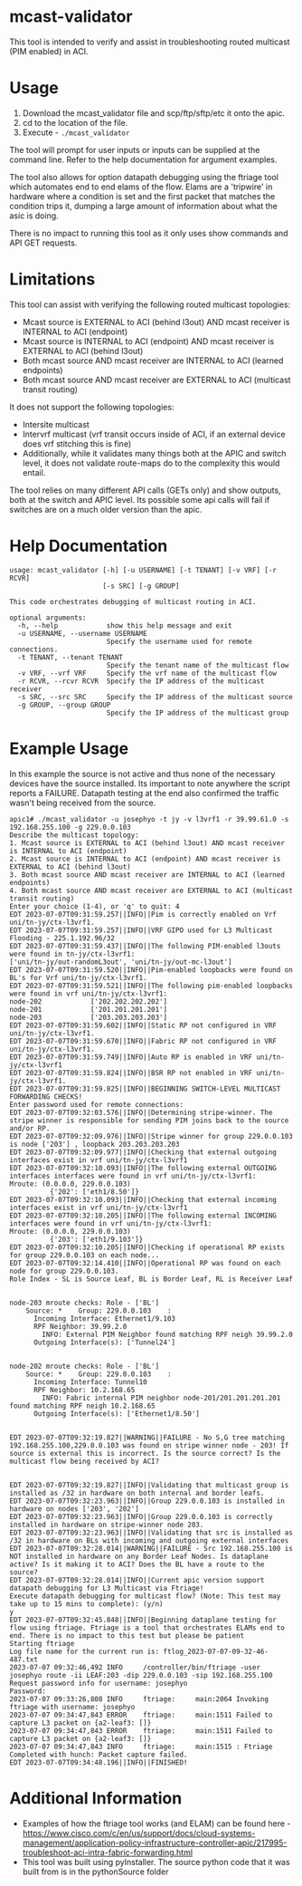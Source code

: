 # mcast-validator

This tool is intended to verify and assist in troubleshooting routed multicast (PIM enabled) in ACI.

# Usage
1. Download the mcast_validator file and scp/ftp/sftp/etc it onto the apic.
2. cd to the location of the file.
3. Execute - ```./mcast_validator```

The tool will prompt for user inputs or inputs can be supplied at the command line. Refer to the help documentation for argument examples.

The tool also allows for option datapath debugging using the ftriage tool which automates end to end elams of the flow. Elams are a 'tripwire' in hardware where a condition is set and the first packet that matches the condition trips it, dumping a large amount of information about what the asic is doing.

There is no impact to running this tool as it only uses show commands and API GET requests.

# Limitations
This tool can assist with verifying the following routed multicast topologies:
- Mcast source is EXTERNAL to ACI (behind l3out) AND mcast receiver is INTERNAL to ACI (endpoint)
- Mcast source is INTERNAL to ACI (endpoint) AND mcast receiver is EXTERNAL to ACI (behind l3out)
- Both mcast source AND mcast receiver are INTERNAL to ACI (learned endpoints)
- Both mcast source AND mcast receiver are EXTERNAL to ACI (multicast transit routing)

It does not support the following topologies:
- Intersite multicast
- Intervrf multicast (vrf transit occurs inside of ACI, if an external device does vrf stitching this is fine)
- Additionally, while it validates many things both at the APIC and switch level, it does not validate route-maps do to the complexity this would entail.

The tool relies on many different API calls (GETs only) and show outputs, both at the switch and APIC level. Its possible some api calls will fail if switches are on a much older version than the apic.

# Help Documentation
```
usage: mcast_validator [-h] [-u USERNAME] [-t TENANT] [-v VRF] [-r RCVR]
                       [-s SRC] [-g GROUP]

This code orchestrates debugging of multicast routing in ACI.

optional arguments:
  -h, --help            show this help message and exit
  -u USERNAME, --username USERNAME
                        Specify the username used for remote connections.
  -t TENANT, --tenant TENANT
                        Specify the tenant name of the multicast flow
  -v VRF, --vrf VRF     Specify the vrf name of the multicast flow
  -r RCVR, --rcvr RCVR  Specify the IP address of the multicast receiver
  -s SRC, --src SRC     Specify the IP address of the multicast source
  -g GROUP, --group GROUP
                        Specify the IP address of the multicast group
```

# Example Usage
In this example the source is not active and thus none of the necessary devices have the source installed. Its important to note anywhere the script reports a FAILURE. Datapath testing at the end also confirmed the traffic wasn't being received from the source.
```
apic1# ./mcast_validator -u josephyo -t jy -v l3vrf1 -r 39.99.61.0 -s 192.168.255.100 -g 229.0.0.103
Describe the multicast topology:
1. Mcast source is EXTERNAL to ACI (behind l3out) AND mcast receiver is INTERNAL to ACI (endpoint)
2. Mcast source is INTERNAL to ACI (endpoint) AND mcast receiver is EXTERNAL to ACI (behind l3out)
3. Both mcast source AND mcast receiver are INTERNAL to ACI (learned endpoints)
4. Both mcast source AND mcast receiver are EXTERNAL to ACI (multicast transit routing)
Enter your choice (1-4), or 'q' to quit: 4
EDT 2023-07-07T09:31:59.257||INFO||Pim is correctly enabled on Vrf uni/tn-jy/ctx-l3vrf1.
EDT 2023-07-07T09:31:59.257||INFO||VRF GIPO used for L3 Multicast Flooding - 225.1.192.96/32
EDT 2023-07-07T09:31:59.437||INFO||The following PIM-enabled l3outs were found in tn-jy/ctx-l3vrf1:
['uni/tn-jy/out-randomL3out', 'uni/tn-jy/out-mc-l3out']
EDT 2023-07-07T09:31:59.520||INFO||Pim-enabled loopbacks were found on BL's for Vrf uni/tn-jy/ctx-l3vrf1.
EDT 2023-07-07T09:31:59.521||INFO||The following pim-enabled loopbacks were found in vrf uni/tn-jy/ctx-l3vrf1:
node-202            ['202.202.202.202']
node-201            ['201.201.201.201']
node-203            ['203.203.203.203']
EDT 2023-07-07T09:31:59.602||INFO||Static RP not configured in VRF uni/tn-jy/ctx-l3vrf1.
EDT 2023-07-07T09:31:59.670||INFO||Fabric RP not configured in VRF uni/tn-jy/ctx-l3vrf1.
EDT 2023-07-07T09:31:59.749||INFO||Auto RP is enabled in VRF uni/tn-jy/ctx-l3vrf1
EDT 2023-07-07T09:31:59.824||INFO||BSR RP not enabled in VRF uni/tn-jy/ctx-l3vrf1.
EDT 2023-07-07T09:31:59.825||INFO||BEGINNING SWITCH-LEVEL MULTICAST FORWARDING CHECKS!
Enter password used for remote connections:
EDT 2023-07-07T09:32:03.576||INFO||Determining stripe-winner. The stripe winner is responsible for sending PIM joins back to the source and/or RP.
EDT 2023-07-07T09:32:09.976||INFO||Stripe winner for group 229.0.0.103 is node ['203'] , loopback 203.203.203.203
EDT 2023-07-07T09:32:09.977||INFO||Checking that external outgoing interfaces exist in vrf uni/tn-jy/ctx-l3vrf1
EDT 2023-07-07T09:32:10.093||INFO||The following external OUTGOING interfaces interfaces were found in vrf uni/tn-jy/ctx-l3vrf1:
Mroute: (0.0.0.0, 229.0.0.103)
          {'202': ['eth1/8.50']}
EDT 2023-07-07T09:32:10.093||INFO||Checking that external incoming interfaces exist in vrf uni/tn-jy/ctx-l3vrf1
EDT 2023-07-07T09:32:10.205||INFO||The following external INCOMING interfaces were found in vrf uni/tn-jy/ctx-l3vrf1:
Mroute: (0.0.0.0, 229.0.0.103)
          {'203': ['eth1/9.103']}
EDT 2023-07-07T09:32:10.205||INFO||Checking if operational RP exists for group 229.0.0.103 on each node...
EDT 2023-07-07T09:32:14.410||INFO||Operational RP was found on each node for group 229.0.0.103.
Role Index - SL is Source Leaf, BL is Border Leaf, RL is Receiver Leaf


node-203 mroute checks: Role - ['BL']
    Source: *    Group: 229.0.0.103    :
      Incoming Interface: Ethernet1/9.103
      RPF Neighbor: 39.99.2.0
        INFO: External PIM Neighbor found matching RPF neigh 39.99.2.0
      Outgoing Interface(s): ['Tunnel24']


node-202 mroute checks: Role - ['BL']
    Source: *    Group: 229.0.0.103    :
      Incoming Interface: Tunnel10
      RPF Neighbor: 10.2.168.65
        INFO: Fabric internal PIM neighbor node-201/201.201.201.201 found matching RPF neigh 10.2.168.65
      Outgoing Interface(s): ['Ethernet1/8.50']


EDT 2023-07-07T09:32:19.827||WARNING||FAILURE - No S,G tree matching 192.168.255.100,229.0.0.103 was found on stripe winner node - 203! If source is external this is incorrect. Is the source correct? Is the multicast flow being received by ACI?


EDT 2023-07-07T09:32:19.827||INFO||Validating that multicast group is installed as /32 in hardware on both internal and border leafs.
EDT 2023-07-07T09:32:23.963||INFO||Group 229.0.0.103 is installed in hardware on nodes ['203', '202']
EDT 2023-07-07T09:32:23.963||INFO||Group 229.0.0.103 is correctly installed in hardware on stripe-winner node 203.
EDT 2023-07-07T09:32:23.963||INFO||Validating that src is installed as /32 in hardware on BLs with incoming and outgoing external interfaces
EDT 2023-07-07T09:32:28.014||WARNING||FAILURE - Src 192.168.255.100 is NOT installed in hardware on any Border Leaf Nodes. Is dataplane active? Is it making it to ACI? Does the BL have a route to the source?
EDT 2023-07-07T09:32:28.014||INFO||Current apic version support datapath debugging for L3 Multicast via Ftriage!
Execute datapath debugging for multicast flow? (Note: This test may take up to 15 mins to complete): (y/n)
y
EDT 2023-07-07T09:32:45.848||INFO||Beginning dataplane testing for flow using ftriage. Ftriage is a tool that orchestrates ELAMs end to end. There is no impact to this test but please be patient
Starting ftriage
Log file name for the current run is: ftlog_2023-07-07-09-32-46-487.txt
2023-07-07 09:32:46,492 INFO     /controller/bin/ftriage -user josephyo route -ii LEAF:203 -dip 229.0.0.103 -sip 192.168.255.100
Request password info for username: josephyo
Password:
2023-07-07 09:33:26,808 INFO     ftriage:     main:2064 Invoking ftriage with username: josephyo
2023-07-07 09:34:47,843 ERROR    ftriage:     main:1511 Failed to capture L3 packet on {a2-leaf3: []}
2023-07-07 09:34:47,843 ERROR    ftriage:     main:1511 Failed to capture L3 packet on {a2-leaf3: []}
2023-07-07 09:34:47,843 INFO     ftriage:     main:1515 : Ftriage Completed with hunch: Packet capture failed.
EDT 2023-07-07T09:34:48.196||INFO||FINISHED!
```

# Additional Information
- Examples of how the ftriage tool works (and ELAM) can be found here - https://www.cisco.com/c/en/us/support/docs/cloud-systems-management/application-policy-infrastructure-controller-apic/217995-troubleshoot-aci-intra-fabric-forwarding.html
- This tool was built using pyInstaller. The source python code that it was built from is in the pythonSource folder
